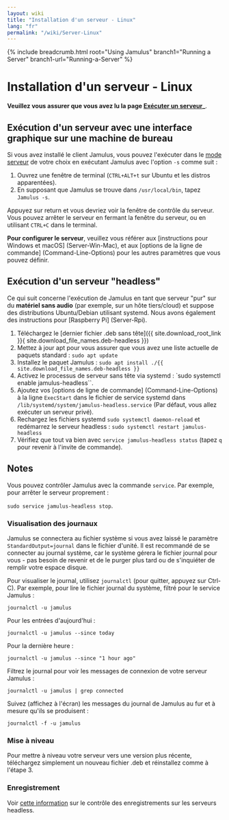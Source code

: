 ```yaml
---
layout: wiki
title: "Installation d'un serveur - Linux"
lang: "fr"
permalink: "/wiki/Server-Linux"
---
```


{% include breadcrumb.html root="Using Jamulus" branch1="Running a Server" branch1-url="Running-a-Server" %}

# Installation d'un serveur - Linux

**Veuillez vous assurer que vous avez lu la page [Exécuter un serveur](Running-a-Server)_**.


## Exécution d'un serveur avec une interface graphique sur une machine de bureau

Si vous avez installé le client Jamulus, vous pouvez l'exécuter dans le [mode serveur](Choosing-a-Server-Type) de votre choix en exécutant Jamulus avec l'option `-s` comme suit :

1. Ouvrez une fenêtre de terminal (`CTRL+ALT+t` sur Ubuntu et les distros apparentées).
1. En supposant que Jamulus se trouve dans `/usr/local/bin`, tapez `Jamulus -s`.

Appuyez sur return et vous devriez voir la fenêtre de contrôle du serveur. Vous pouvez arrêter le serveur en fermant la fenêtre du serveur, ou en utilisant `CTRL+C` dans le terminal.

**Pour configurer le serveur**, veuillez vous référer aux [instructions pour Windows et macOS] (Server-Win-Mac), et aux [options de la ligne de commande] (Command-Line-Options) pour les autres paramètres que vous pouvez définir.

## Exécution d'un serveur "headless"

Ce qui suit concerne l'exécution de Jamulus en tant que serveur "pur" sur du **matériel sans audio** (par exemple, sur un hôte tiers/cloud) et suppose des distributions Ubuntu/Debian utilisant systemd. Nous avons également des instructions pour [Raspberry Pi] (Server-Rpi).

1. Téléchargez le [dernier fichier .deb sans tête]({{ site.download_root_link }}{ site.download_file_names.deb-headless }})
1. Mettez à jour apt pour vous assurer que vous avez une liste actuelle de paquets standard : `sudo apt update`
1. Installez le paquet Jamulus : `sudo apt install ./{{ site.download_file_names.deb-headless }}`
1. Activez le processus de serveur sans tête via systemd : `sudo systemctl enable jamulus-headless``.
1. Ajoutez vos [options de ligne de commande] (Command-Line-Options) à la ligne `ExecStart` dans le fichier de service systemd dans `/lib/systemd/system/jamulus-headless.service` (Par défaut, vous allez exécuter un serveur privé).
1. Rechargez les fichiers systemd `sudo systemctl daemon-reload` et redémarrez le serveur headless : `sudo systemctl restart jamulus-headless`
1. Vérifiez que tout va bien avec `service jamulus-headless status` (tapez `q` pour revenir à l'invite de commande).

## Notes

Vous pouvez contrôler Jamulus avec la commande `service`. Par exemple, pour arrêter le serveur proprement :

`sudo service jamulus-headless stop`.

### Visualisation des journaux

Jamulus se connectera au fichier système si vous avez laissé le paramètre `StandardOutput=journal` dans le fichier d'unité. Il est recommandé de se connecter au journal système, car le système gérera le fichier journal pour vous - pas besoin de revenir et de le purger plus tard ou de s'inquiéter de remplir votre espace disque.

Pour visualiser le journal, utilisez `journalctl` (pour quitter, appuyez sur Ctrl-C). Par exemple, pour lire le fichier journal du système, filtré pour le service Jamulus :

`journalctl -u jamulus`

Pour les entrées d'aujourd'hui :

`journalctl -u jamulus --since today`

Pour la dernière heure :

`journalctl -u jamulus --since "1 hour ago"`

Filtrez le journal pour voir les messages de connexion de votre serveur Jamulus :

`journalctl -u jamulus | grep connected`

Suivez (affichez à l'écran) les messages du journal de Jamulus au fur et à mesure qu'ils se produisent :

`journalctl -f -u jamulus`

### Mise à niveau

Pour mettre à niveau votre serveur vers une version plus récente, téléchargez simplement un nouveau fichier .deb et réinstallez comme à l'étape 3.

### Enregistrement

Voir [cette information](/wiki/Tips-Tricks-More#controlling-recording-on-linux-headless-servers) sur le contrôle des enregistrements sur les serveurs headless.

